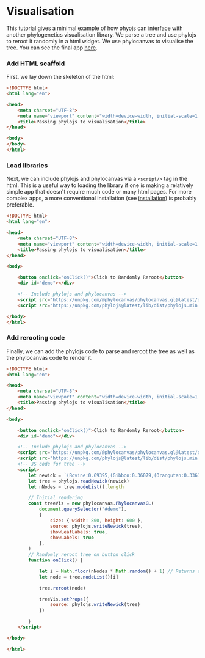 # Visualisation

This tutorial gives a minimal example of how phyojs can interface with another phylogenetics visualisation library. We parse a tree and use phylojs to reroot it randomly in a html widget. We use phylocanvas to visualise the tree.
You can see the final app [here](./visualise.html).
### Add HTML scaffold
First, we lay down the skeleton of the html:

```html
<!DOCTYPE html>
<html lang="en">

<head>
    <meta charset="UTF-8">
    <meta name="viewport" content="width=device-width, initial-scale=1.0">
    <title>Passing phylojs to visualisation</title>
</head>

<body>
</body>
</html>
```

### Load libraries
Next, we can include phylojs and phylocanvas via a `<script/>` tag in the html. This is a useful way to loading the library if one is making a relatively simple app that doesn't require much code or many html pages. For more complex apps, a more conventional installation (see [installation](../index.md)) is probably preferable.

```html
<!DOCTYPE html>
<html lang="en">

<head>
    <meta charset="UTF-8">
    <meta name="viewport" content="width=device-width, initial-scale=1.0">
    <title>Passing phylojs to visualisation</title>
</head>

<body>

    <button onclick="onClick()">Click to Randomly Reroot</button>
    <div id="demo"></div>

    <!-- Include phylojs and phylocanvas -->
    <script src="https://unpkg.com/@phylocanvas/phylocanvas.gl@latest/dist/bundle.min.js"></script>
    <script src="https://unpkg.com/phylojs@latest/lib/dist/phylojs.min.js"></script>

</body>
</html>
```

### Add rerooting code
Finally, we can add the phylojs code to parse and reroot the tree as well as the phylocanvas code to render it.

```html
<!DOCTYPE html>
<html lang="en">

<head>
    <meta charset="UTF-8">
    <meta name="viewport" content="width=device-width, initial-scale=1.0">
    <title>Passing phylojs to visualisation</title>
</head>

<body>

    <button onclick="onClick()">Click to Randomly Reroot</button>
    <div id="demo"></div>

    <!-- Include phylojs and phylocanvas -->
    <script src="https://unpkg.com/@phylocanvas/phylocanvas.gl@latest/dist/bundle.min.js"></script>
    <script src="https://unpkg.com/phylojs@latest/lib/dist/phylojs.min.js"></script>
    <!-- JS code for tree -->
    <script>
        let newick = `(Bovine:0.69395,(Gibbon:0.36079,(Orangutan:0.33636,(Gorilla:0.17147,(Chimp:1.19268,Human:0.11927):0.08386):0.06124):0.15057):0.54939,Mouse:1.21460);`
        let tree = phylojs.readNewick(newick)
        let nNodes = tree.nodeList().length

        // Initial rendering
        const treeVis = new phylocanvas.PhylocanvasGL(
            document.querySelector("#demo"),
            {
                size: { width: 800, height: 600 },
                source: phylojs.writeNewick(tree),
                showLeafLabels: true,
                showLabels: true
            },
        )
        // Randomly reroot tree on button click
        function onClick() {

            let i = Math.floor(nNodes * Math.random() + 1) // Returns an integer from 1,...,nNodes
            let node = tree.nodeList()[i]

            tree.reroot(node)

            treeVis.setProps({
                source: phylojs.writeNewick(tree)
            })

        }
    </script>

</body>

</html>
```